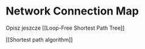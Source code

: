 # Network Connection Map

Opisz jeszcze [[Loop-Free Shortest Path Tree]]

[[Shortest path algorithm]]